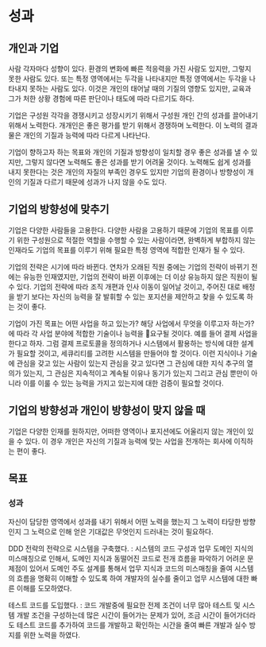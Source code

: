 # 성과

## 개인과 기업

사람 각자마다 성향이 있다. 환경의 변화에 빠른 적응력을 가진 사람도 있지만, 그렇지 못한 사람도 있다. 또는 특정 영역에서는 두각을 나타내지만 특정 영역에서는 두각을 나타내지 못하는 사람도 있다. 이것은 개인의 태어날 때의 기질의 영향도 있지만, 교육과 그가 처한 상황 경험에 따른 판단이나 태도에 따라 다르기도 하다.

기업은 구성원 각각을 경쟁시키고 성장시키기 위해서 구성원 개인 간의 성과를 끌어내기 위해서 노력한다. 개개인은 좋은 평가를 받기 위해서 경쟁하며 노력한다. 이 노력의 결과물은 개인의 기질과 능력에 따라 다르게 나타난다.

기업이 향하고자 하는 목표와 개인의 기질과 방향성이 일치할 경우 좋은 성과를 낼 수 있지만, 그렇지 않다면 노력해도 좋은 성과를 받기 어려울 것이다. 노력해도 쉽게 성과를 내지 못한다는 것은 개인의 자질의 부족인 경우도 있지만 기업의 환경이나 방향성이 개인의 기질과 다르기 때문에 성과가 나지 않을 수도 있다.

## 기업의 방향성에 맞추기

기업은 다양한 사람들을 고용한다. 다양한 사람을 고용하기 때문에 기업의 목표를 이루기 위한 구성원으로 적절한 역할을 수행할 수 있는 사람이라면, 완벽하게 부합하지 않는 인재라도 기업의 목표를 이루기 위해 필요한 특정 영역에 적합한 인재가 될 수 있다.

기업의 전략은 시기에 따라 바뀐다. 연차가 오래된 직원 중에는 기업의 전략이 바뀌기 전에는 유능한 인재였지만, 기업의 전략이 바뀐 이후에는 더 이상 유능하지 않은 직원이 될 수 있다. 기업의 전략에 따라 조직 개편과 인사 이동이 일어날 것이고, 주어진 대로 배정을 받기 보다는 자신의 능력을 잘 발휘할 수 있는 포지션을 제안하고 찾을 수 있도록 하는 것이 좋다.

기업이 가진 목표는 어떤 사업을 하고 있는가? 해당 사업에서 무엇을 이루고자 하는가?에 따라 각 사업 분야에 적합한 기술이나 능력을 요구될 것이다. 예를 들어 결제 사업을 한다고 하자. 그럼 결제 프로토콜을 정의하거나 시스템에서 활용하는 방식에 대한 설계가 필요할 것이고, 세큐리티를 고려한 시스템을 만들어야 할 것이다. 이런 지식이나 기술에 관심을 갖고 있는 사람이 있는지 관심을 갖고 있다면 그 관심에 대한 지식 추구의 열의가 있는지, 그 관심은 지속적이고 계속될 이유나 동기가 있는지 그리고 관심 뿐만이 아니라 이를 이룰 수 있는 능력을 가지고 있는지에 대한 검증이 필요할 것이다.

## 기업의 방향성과 개인이 방향성이 맞지 않을 때

기업은 다양한 인재를 원하지만, 어떠한 영역이나 포지션에도 어울리지 않는 개인이 있을 수 있다. 이 경우 개인은 자신의 기질과 능력에 맞는 사업을 전개하는 회사에 이직하는 편이 좋다.

## 목표

### 성과

자신이 담당한 영역에서 성과를 내기 위해서 어떤 노력을 했는지 그 노력이 타당한 방향인지 그 노력으로 인해 얻은 기대값은 무엇인지 드러내는 것이 필요하다.

DDD 전략의 전략으로 시스템을 구축했다. : 시스템의 코드 구성과 업무 도메인 지식의 미스매칭으로 인해서, 도메인 지식과 동떨어진 코드로 전개 흐름을 파악하기 어려운 문제점이 있어서 도메인 주도 설계를 통해서 업무 지식과 코드의 미스매칭을 줄여 시스템의 흐름을 명확히 이해할 수 있도록 하여 개발자의 실수를 줄이고 업무 시스템에 대한 빠른 이해를 도모하였다.

테스트 코드를 도입했다. : 코드 개발중에 필요한 전제 조건이 너무 많아 테스트 및 시스템 개발 조건을 구성하는데 많은 시간이 들어가는 문제가 있어, 조금 시간이 들어가더라도 테스트 코드를 추가하여 코드를 개발하고 확인하는 시간을 줄여 빠른 개발과 실수 방지를 위한 노력을 하였다.
